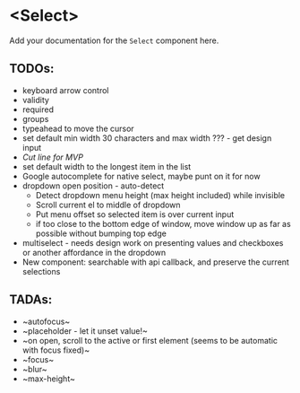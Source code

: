 # \<Select\>

Add your documentation for the `Select` component here.

## TODOs:

- keyboard arrow control
- validity
- required
- groups
- typeahead to move the cursor
- set default min width 30 characters and max width ??? - get design input
- _Cut line for MVP_
- set default width to the longest item in the list
- Google autocomplete for native select, maybe punt on it for now
- dropdown open position - auto-detect
  - Detect dropdown menu height (max height included) while invisible
  - Scroll current el to middle of dropdown
  - Put menu offset so selected item is over current input
  - if too close to the bottom edge of window, move window up as far as possible without bumping top edge
- multiselect - needs design work on presenting values and checkboxes or another affordance in the dropdown
- New component: searchable with api callback, and preserve the current selections

## TADAs:

- ~autofocus~
- ~placeholder - let it unset value!~
- ~on open, scroll to the active or first element (seems to be automatic with focus fixed)~
- ~focus~
- ~blur~
- ~max-height~
